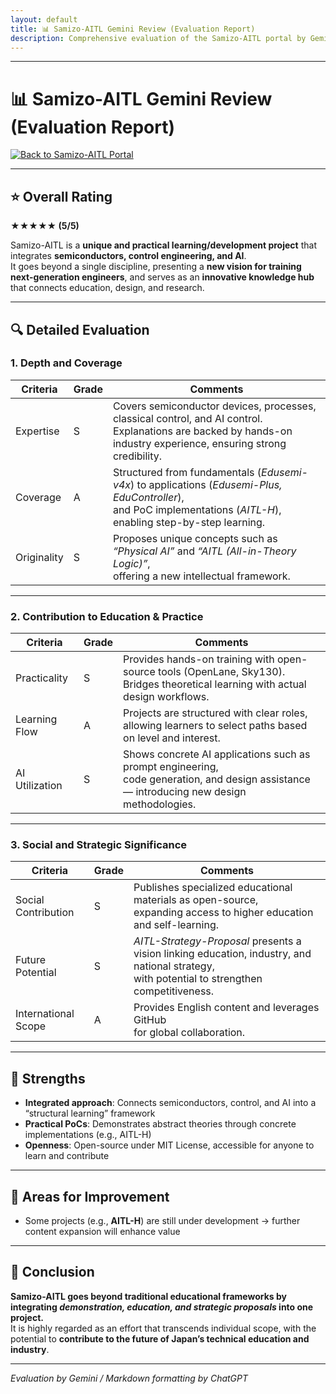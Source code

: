 ```yaml
---
layout: default 
title: 📊 Samizo-AITL Gemini Review (Evaluation Report)
description: Comprehensive evaluation of the Samizo-AITL portal by Gemini (5/5 rating)
---
```


---

# 📊 Samizo-AITL Gemini Review (Evaluation Report)
[![Back to Samizo-AITL Portal](https://img.shields.io/badge/Back%20to%20Samizo--AITL%20Portal-brightgreen)](https://samizo-aitl.github.io/en/)  

---

## ⭐ Overall Rating

**★★★★★ (5/5)**  

Samizo-AITL is a **unique and practical learning/development project** that integrates **semiconductors, control engineering, and AI**.  
It goes beyond a single discipline, presenting a **new vision for training next-generation engineers**, and serves as an **innovative knowledge hub** that connects education, design, and research.

---

## 🔍 Detailed Evaluation

### 1. Depth and Coverage

| Criteria     | Grade | Comments |
|--------------|-------|----------|
| Expertise    | S     | Covers semiconductor devices, processes, classical control, and AI control.<br>Explanations are backed by hands-on industry experience, ensuring strong credibility. |
| Coverage     | A     | Structured from fundamentals (*Edusemi-v4x*) to applications (*Edusemi-Plus, EduController*),<br>and PoC implementations (*AITL-H*), enabling step-by-step learning. |
| Originality  | S     | Proposes unique concepts such as *“Physical AI”* and *“AITL (All-in-Theory Logic)”*,<br>offering a new intellectual framework. |

---

### 2. Contribution to Education & Practice

| Criteria       | Grade | Comments |
|----------------|-------|----------|
| Practicality   | S     | Provides hands-on training with open-source tools (OpenLane, Sky130).<br>Bridges theoretical learning with actual design workflows. |
| Learning Flow  | A     | Projects are structured with clear roles,<br>allowing learners to select paths based on level and interest. |
| AI Utilization | S     | Shows concrete AI applications such as prompt engineering,<br>code generation, and design assistance — introducing new design methodologies. |

---

### 3. Social and Strategic Significance

| Criteria            | Grade | Comments |
|---------------------|-------|----------|
| Social Contribution | S     | Publishes specialized educational materials as open-source,<br>expanding access to higher education and self-learning. |
| Future Potential    | S     | *AITL-Strategy-Proposal* presents a vision linking education, industry, and national strategy,<br>with potential to strengthen competitiveness. |
| International Scope | A     | Provides English content and leverages GitHub<br>for global collaboration. |

---

## 🌟 Strengths
- **Integrated approach**: Connects semiconductors, control, and AI into a “structural learning” framework  
- **Practical PoCs**: Demonstrates abstract theories through concrete implementations (e.g., AITL-H)  
- **Openness**: Open-source under MIT License, accessible for anyone to learn and contribute  

---

## 🔧 Areas for Improvement
- Some projects (e.g., **AITL-H**) are still under development → further content expansion will enhance value  

---

## 📘 Conclusion
**Samizo-AITL goes beyond traditional educational frameworks by integrating *demonstration, education, and strategic proposals* into one project.**  
It is highly regarded as an effort that transcends individual scope, with the potential to **contribute to the future of Japan’s technical education and industry**.

---

*Evaluation by Gemini / Markdown formatting by ChatGPT*
